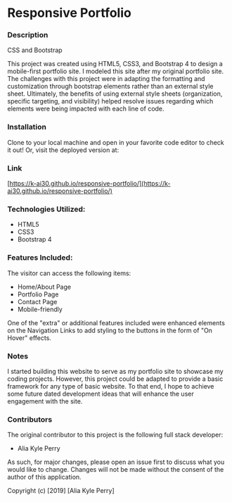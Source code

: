 # Responsive Portfolio

### Description

CSS and Bootstrap

This project was created using HTML5, CSS3, and Bootstrap 4 to design a mobile-first portfolio site.  I modeled this site after my original portfolio site.  The challenges with this project were in adapting the formatting and customization through bootstrap elements rather than an external style sheet.  Ultimately, the benefits of using external style sheets (organization, specific targeting, and visibility) helped resolve issues regarding which elements were being impacted with each line of code.

### Installation

Clone to your local machine and open in your favorite code editor to check it out! Or, visit the deployed version at: 

### Link

[https://k-ai30.github.io/responsive-portfolio/](https://k-ai30.github.io/responsive-portfolio/)

### Technologies Utilized:
* HTML5
* CSS3
* Bootstrap 4

### Features Included:

The visitor can access the following items:

- Home/About Page
- Portfolio Page
- Contact Page
- Mobile-friendly

One of the "extra" or additional features included were enhanced elements on the Navigation Links to add styling to the buttons in the form of "On Hover" effects.

### Notes

I started building this website to serve as my portfolio site to showcase my coding projects. However, this project could be adapted to provide a basic framework for any type of basic website.  To that end, I hope to achieve some future dated development ideas that will enhance the user engagement with the site.

### Contributors

The original contributor to this project is the following full stack developer:

- Alia Kyle Perry

As such, for major changes, please open an issue first to discuss what you would like to change. Changes will not be made without the consent of the author of this application.

Copyright (c) [2019] [Alia Kyle Perry]